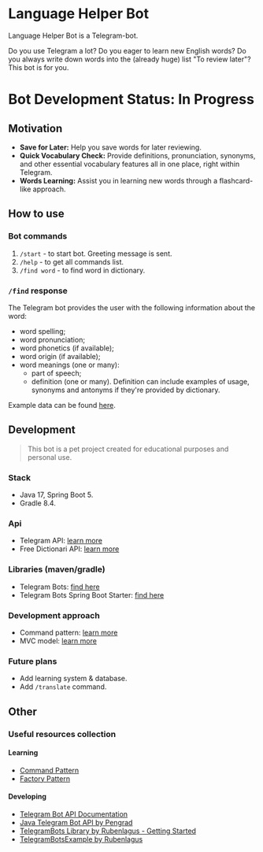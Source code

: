 # Language Helper Bot

Language Helper Bot is a Telegram-bot. 

Do you use Telegram a lot? Do you eager to learn new English words? Do you always write down words into the (already huge) list "To review later"? This bot is for you.

# Bot Development Status: In Progress

## Motivation

- **Save for Later:** Help you save words for later reviewing.
- **Quick Vocabulary Check:** Provide definitions, pronunciation, synonyms, and other essential vocabulary features all in one place, right within Telegram.
- **Words Learning:** Assist you in learning new words through a flashcard-like approach.

## How to use

### Bot commands

1. ``/start`` - to start bot. Greeting message is sent.
2. ``/help`` - to get all commands list.
3. ``/find word`` - to find word in dictionary.

### ``/find`` response

The Telegram bot provides the user with the following information about the word:

- word spelling;
- word pronunciation;
- word phonetics (if available);
- word origin (if available);
- word meanings (one or many):
  - part of speech;
  - definition (one or many). Definition can include examples of usage, synonyms and antonyms if they're provided by dictionary.

Example data can be found [here](https://dictionaryapi.dev/).

## Development

> This bot is a pet project created for educational purposes and personal use.

### Stack

- Java 17, Spring Boot 5.
- Gradle 8.4.

### Api

- Telegram API: [learn more](https://core.telegram.org)
- Free Dictionari API: [learn more](https://dictionaryapi.dev)

### Libraries (maven/gradle)

- Telegram Bots: [find here](https://mvnrepository.com/artifact/org.telegram/telegrambots)
- Telegram Bots Spring Boot Starter: [find here](https://mvnrepository.com/artifact/org.telegram/telegrambots-spring-boot-starter)

### Development approach

- Command pattern: [learn more](https://refactoring.guru/design-patterns/command)
- MVC model: [learn more](https://www.baeldung.com/spring-mvc-tutorial)

### Future plans

- Add learning system & database.
- Add ``/translate`` command.

## Other

### Useful resources collection

#### Learning

- [Command Pattern](https://javarush.com/groups/posts/3219-java-proekt-ot-a-do-ja-realizuem-command-pattern-dlja-rabotih-s-botom-chastjh-1)
- [Factory Pattern](https://refactoring.guru/design-patterns/factory-method/java/example)

#### Developing

- [Telegram Bot API Documentation](https://core.telegram.org/bots/api)
- [Java Telegram Bot API by Pengrad](https://github.com/pengrad/java-telegram-bot-api)
- [TelegramBots Library by Rubenlagus - Getting Started](https://github.com/rubenlagus/TelegramBots/blob/master/TelegramBots.wiki/Getting-Started.md)
- [TelegramBotsExample by Rubenlagus](https://github.com/rubenlagus/TelegramBotsExample/tree/master/src/main/java/org/telegram)
